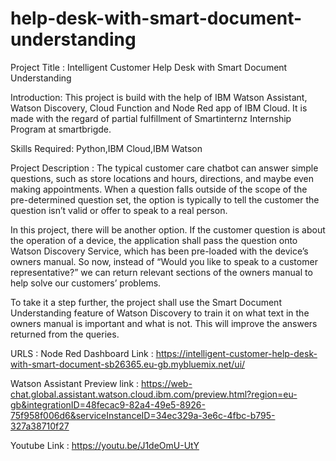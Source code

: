 # help-desk-with-smart-document-understanding
Project Title :
Intelligent Customer Help Desk with Smart Document Understanding

Introduction:
This project is build with the help of IBM Watson Assistant, Watson Discovery, Cloud Function and Node Red app of IBM Cloud. It is made with the regard of partial fulfillment of Smartinternz Internship Program at smartbrigde.

Skills Required:
Python,IBM Cloud,IBM Watson

Project Description :
The typical customer care chatbot can answer simple questions, such as store locations and hours, directions, and maybe even making appointments. When a question falls outside of the scope of the pre-determined question set, the option is typically to tell the customer the question isn’t valid or offer to speak to a real person.

In this project, there will be another option. If the customer question is about the operation of a device, the application shall pass the question onto Watson Discovery Service, which has been pre-loaded with the device’s owners manual. So now, instead of “Would you like to speak to a customer representative?” we can return relevant sections of the owners manual to help solve our customers’ problems.

To take it a step further, the project shall use the Smart Document Understanding feature of Watson Discovery to train it on what text in the owners manual is important and what is not. This will improve the answers returned from the queries.

URLS :
Node Red Dashboard Link : https://intelligent-customer-help-desk-with-smart-document-sb26365.eu-gb.mybluemix.net/ui/

Watson Assistant Preview link : https://web-chat.global.assistant.watson.cloud.ibm.com/preview.html?region=eu-gb&integrationID=48fecac9-82a4-49e5-8926-75f958f006d6&serviceInstanceID=34ec329a-3e6c-4fbc-b795-327a38710f27

Youtube Link : https://youtu.be/J1deOmU-UtY
